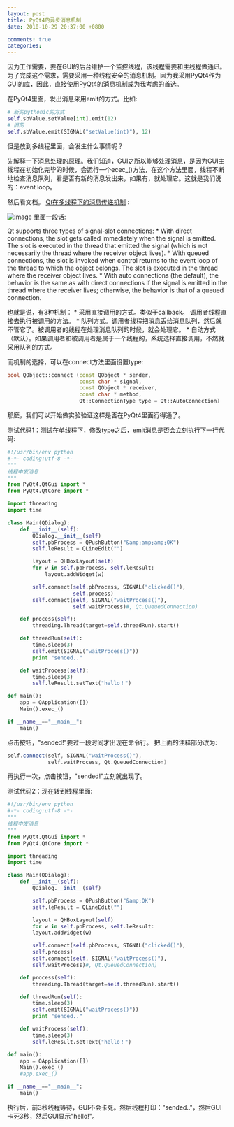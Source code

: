 ```yaml
---
layout: post
title: PyQt4的异步消息机制
date: 2010-10-29 20:37:00 +0800

comments: true
categories: 
---
```


因为工作需要，要在GUI的后台维护一个监控线程，该线程需要和主线程做通讯。为了完成这个需求，需要采用一种线程安全的消息机制。因为我采用PyQt4作为GUI的库，因此，直接使用PyQt4的消息机制成为我考虑的首选。

在PyQt4里面，发出消息采用emit的方式。比如:

```python
# 新的pythonic的方式
self.sbValue.setValue[int].emit(12)
# 旧的
self.sbValue.emit(SIGNAL("setValue(int)"), 12)
```

但是放到多线程里面，会发生什么事情呢？

先解释一下消息处理的原理。我们知道，GUI之所以能够处理消息，是因为GUI主线程在初始化完毕的时候，会运行一个ecec\_()方法，在这个方法里面，线程不断地检查消息队列，看是否有新的消息发出来，如果有，就处理它。这就是我们说的：event
loop。

然后看文档。
[Qt在多线程下的消息传递机制](http://doc.trolltech.com/4.1/threads.html#synchronizing-threads)
:

![image](http://doc.trolltech.com/4.1/images/threadsandobjects.png)
里面一段话:

Qt supports three types of signal-slot connections: \* With direct
connections, the slot gets called immediately when the signal is
emitted. The slot is executed in the thread that emitted the signal
(which is not necessarily the thread where the receiver object lives).
\* With queued connections, the slot is invoked when control returns to
the event loop of the thread to which the object belongs. The slot is
executed in the thread where the receiver object lives. \* With auto
connections (the default), the behavior is the same as with direct
connections if the signal is emitted in the thread where the receiver
lives; otherwise, the behavior is that of a queued connection.

也就是说，有3种机制： \* 采用直接调用的方式。类似于callback。
调用者线程直接去执行被调用的方法。 \*
队列方式。调用者线程把消息丢给消息队列，然后就不管它了。被调用者的线程在处理消息队列的时候，就会处理它。
\*
自动方式（默认）。如果调用者和被调用者是属于一个线程的，系统选择直接调用，不然就采用队列的方式。

而机制的选择，可以在connect方法里面设置type:

```c++
bool QObject::connect (const QObject * sender,
                       const char * signal,
                       const QObject * receiver,
                       const char * method,
                       Qt::ConnectionType type = Qt::AutoConnection)
```

那麽，我们可以开始做实验验证这样是否在PyQt4里面行得通了。

测试代码1：测试在单线程下，修改type之后，emit消息是否会立刻执行下一行代码:

```python
#!/usr/bin/env python
#-*- coding:utf-8 -*-
"""
线程中发消息
"""
from PyQt4.QtGui import *
from PyQt4.QtCore import *

import threading
import time

class Main(QDialog):
    def __init__(self):
        QDialog.__init__(self)
        self.pbProcess = QPushButton("&amp;amp;amp;OK")
        self.leResult = QLineEdit("")

        layout = QHBoxLayout(self)
        for w in self.pbProcess, self.leResult:
            layout.addWidget(w)

        self.connect(self.pbProcess, SIGNAL("clicked()"),
                     self.process)
        self.connect(self, SIGNAL("waitProcess()"),
                     self.waitProcess)#, Qt.QueuedConnection)

    def process(self):
        threading.Thread(target=self.threadRun).start()

    def threadRun(self):
        time.sleep(3)
        self.emit(SIGNAL("waitProcess()"))
        print "sended.."

    def waitProcess(self):
        time.sleep(3)
        self.leResult.setText("hello！")

def main():
    app = QApplication([])
    Main().exec_()

if __name__=="__main__":
    main()
```

点击按钮，"sended!"要过一段时间才出现在命令行。 把上面的注释部分改为:

```c++
self.connect(self, SIGNAL("waitProcess()"),
             self.waitProcess, Qt.QueuedConnection)
```

再执行一次，点击按钮，"sended!"立刻就出现了。

测试代码2：现在转到线程里面:

```python
#!/usr/bin/env python
#-*- coding:utf-8 -*-
"""
线程中发消息
"""
from PyQt4.QtGui import *
from PyQt4.QtCore import *

import threading
import time

class Main(QDialog):
    def __init__(self):
        QDialog.__init__(self)

        self.pbProcess = QPushButton("&amp;OK")
        self.leResult = QLineEdit("")

        layout = QHBoxLayout(self)
        for w in self.pbProcess, self.leResult:
        layout.addWidget(w)

        self.connect(self.pbProcess, SIGNAL("clicked()"),
        self.process)
        self.connect(self, SIGNAL("waitProcess()"),
        self.waitProcess)#, Qt.QueuedConnection)

    def process(self):
        threading.Thread(target=self.threadRun).start()

    def threadRun(self):
        time.sleep(3)
        self.emit(SIGNAL("waitProcess()"))
        print "sended.."

    def waitProcess(self):
        time.sleep(3)
        self.leResult.setText("hello！")

def main():
    app = QApplication([])
    Main().exec_()
    #app.exec_()

if __name__=="__main__":
    main()
```

执行后，前3秒线程等待，GUI不会卡死。然后线程打印："sended.."，然后GUI卡死3秒，然后GUI显示"hello!"。